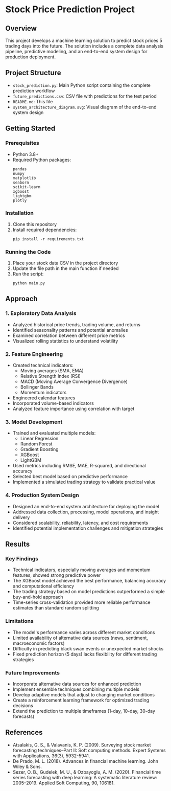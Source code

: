 # Stock Price Prediction Project

## Overview
This project develops a machine learning solution to predict stock prices 5 trading days into the future. The solution includes a complete data analysis pipeline, predictive modeling, and an end-to-end system design for production deployment.

## Project Structure
- `stock_prediction.py`: Main Python script containing the complete prediction workflow
- `future_predictions.csv`: CSV file with predictions for the test period
- `README.md`: This file
- `system_architecture_diagram.svg`: Visual diagram of the end-to-end system design

## Getting Started

### Prerequisites
- Python 3.8+
- Required Python packages:
  ```
  pandas
  numpy
  matplotlib
  seaborn
  scikit-learn
  xgboost
  lightgbm
  plotly
  ```

### Installation
1. Clone this repository
2. Install required dependencies:
   ```
   pip install -r requirements.txt
   ```

### Running the Code
1. Place your stock data CSV in the project directory
2. Update the file path in the main function if needed
3. Run the script:
   ```
   python main.py
   ```

## Approach

### 1. Exploratory Data Analysis
- Analyzed historical price trends, trading volume, and returns
- Identified seasonality patterns and potential anomalies
- Examined correlation between different price metrics
- Visualized rolling statistics to understand volatility

### 2. Feature Engineering
- Created technical indicators:
  - Moving averages (SMA, EMA)
  - Relative Strength Index (RSI)
  - MACD (Moving Average Convergence Divergence)
  - Bollinger Bands
  - Momentum indicators
- Engineered calendar features
- Incorporated volume-based indicators
- Analyzed feature importance using correlation with target

### 3. Model Development
- Trained and evaluated multiple models:
  - Linear Regression
  - Random Forest
  - Gradient Boosting
  - XGBoost
  - LightGBM
- Used metrics including RMSE, MAE, R-squared, and directional accuracy
- Selected best model based on predictive performance
- Implemented a simulated trading strategy to validate practical value

### 4. Production System Design
- Designed an end-to-end system architecture for deploying the model
- Addressed data collection, processing, model operations, and insight delivery
- Considered scalability, reliability, latency, and cost requirements
- Identified potential implementation challenges and mitigation strategies

## Results

### Key Findings
- Technical indicators, especially moving averages and momentum features, showed strong predictive power
- The XGBoost model achieved the best performance, balancing accuracy and computational efficiency
- The trading strategy based on model predictions outperformed a simple buy-and-hold approach
- Time-series cross-validation provided more reliable performance estimates than standard random splitting

### Limitations
- The model's performance varies across different market conditions
- Limited availability of alternative data sources (news, sentiment, macroeconomic factors)
- Difficulty in predicting black swan events or unexpected market shocks
- Fixed prediction horizon (5 days) lacks flexibility for different trading strategies

### Future Improvements
- Incorporate alternative data sources for enhanced prediction
- Implement ensemble techniques combining multiple models
- Develop adaptive models that adjust to changing market conditions
- Create a reinforcement learning framework for optimized trading decisions
- Extend the prediction to multiple timeframes (1-day, 10-day, 30-day forecasts)

## References
- Atsalakis, G. S., & Valavanis, K. P. (2009). Surveying stock market forecasting techniques–Part II: Soft computing methods. Expert Systems with Applications, 36(3), 5932-5941.
- De Prado, M. L. (2018). Advances in financial machine learning. John Wiley & Sons.
- Sezer, O. B., Gudelek, M. U., & Ozbayoglu, A. M. (2020). Financial time series forecasting with deep learning: A systematic literature review: 2005–2019. Applied Soft Computing, 90, 106181.